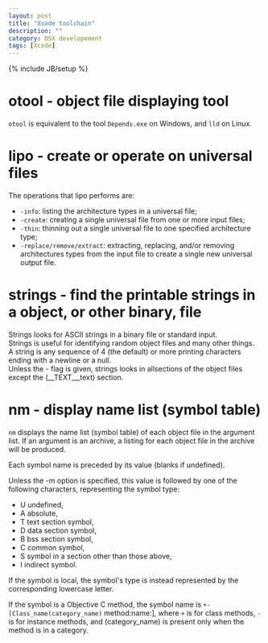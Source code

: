 ```yaml
---
layout: post
title: "Xcode toolchain"
description: ""
category: OSX developement
tags: [Xcode]
---
```

{% include JB/setup %}

# otool - object file displaying tool
`otool` is equivalent to the tool `Depends.exe` on Windows, and `lld` on Linux.


# lipo - create or operate on universal files

The operations that lipo performs are: 

- `-info`: listing the architecture types in a universal file; 
- `-create`: creating a single universal file from one or more input files;
- `-thin`: thinning out a single universal file to one specified architecture type; 
- `-replace/remove/extract`: extracting, replacing, and/or removing architectures types from the input file to create a single new universal output file.


# strings - find the printable strings in a object, or other binary, file

Strings looks for ASCII strings in a binary file or standard input.  
Strings is useful for identifying random object files and many other things.  
A string is any sequence of 4 (the default) or more printing characters ending with a newline or a null.  
Unless the - flag is given, strings looks in allsections of the object files except the (__TEXT,__text) section.

# nm - display name list (symbol table)

`nm` displays the name list (symbol table) of each object file in the argument list.  If an argument is an archive, a listing for each object file in the archive will be produced.  

Each symbol name is preceded by its value (blanks if undefined).  

Unless the -m option is specified, this value is followed by one of the following characters, representing the symbol type: 

- U undefined,
- A absolute,
- T text section symbol,
- D data section symbol,
- B bss section symbol,
- C common  symbol,
- S symbol in a section other than those above,
- I indirect symbol.

If the symbol is local, the symbol's type is instead represented by the corresponding lowercase letter. 

If  the  symbol is a Objective C method, the symbol name is `+-[Class_name(category_name)` method:name:], where `+` is for class methods, `-` is for instance methods, and (category_name) is present only when the method is in a category.


